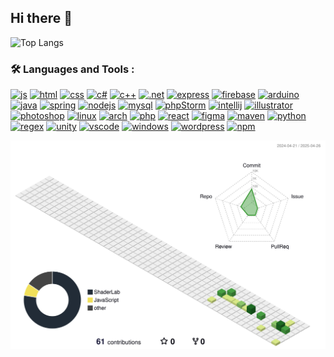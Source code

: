 ## Hi there 👋

![Top Langs](https://github-readme-stats.vercel.app/api/top-langs/?username=Scr1my&theme=tokyonight)

### :hammer_and_wrench: Languages and Tools :

[![js][js-logo]][js-link]
[![html][html-logo]][html-link]
[![css][css-logo]][css-link]
[![c#][c#-logo]][c#-link]
[![c++][c-plus-plus-logo]][c-plus-plus-link]
[![.net][dotnet-logo]][dotnet-link]
[![express][express-logo]][express-link]
[![firebase][firebase-logo]][firebase-link]
[![arduino][arduino-logo]][arduino-link]
[![java][java-logo]][java-link]
[![spring][spring-logo]][spring-link]
[![nodejs][nodejs-logo]][nodejs-link]
[![mysql][mysql-logo]][mysql-link]
[![phpStorm][phpstorm-logo]][phpstorm-link]
[![intellij][intellij-logo]][intellij-link]
[![illustrator][illustrator-logo]][illustrator-link]
[![photoshop][photoshop-logo]][photoshop-link]
[![linux][linux-logo]][linux-link]
[![arch][arch-logo]][arch-link]
[![php][php-logo]][php-link]
[![react][react-logo]][react-link]
[![figma][figma-logo]][figma-link]
[![maven][maven-logo]][maven-link]
[![python][python-logo]][python-link]
[![regex][regex-logo]][regex-link]
[![unity][unity-logo]][unity-link]
[![vscode][vscode-logo]][vscode-link]
[![windows][windows-logo]][windows-link]
[![wordpress][wordpress-logo]][wordpress-link]
[![npm][npm-logo]][npm-link]


![](./profile-3d-contrib/profile-green-animate.svg)

<!-- utils -->
[js-logo]: https://skillicons.dev/icons?i=js
[js-link]: https://developer.mozilla.org/en-US/docs/Web/JavaScript

[html-logo]: https://skillicons.dev/icons?i=html
[html-link]: https://developer.mozilla.org/en-US/docs/Web/HTML

[css-logo]: https://skillicons.dev/icons?i=css
[css-link]: https://developer.mozilla.org/en-US/docs/Web/CSS

[c#-logo]: https://skillicons.dev/icons?i=cs
[c#-link]: https://learn.microsoft.com/it-it/dotnet/csharp

[c-plus-plus-logo]: https://skillicons.dev/icons?i=cpp
[c-plus-plus-link]: https://learn.microsoft.com/en-us/cpp/cpp

[dotnet-logo]: https://skillicons.dev/icons?i=dotnet
[dotnet-link]: https://dotnet.microsoft.com/en-us

[express-logo]: https://skillicons.dev/icons?i=express
[express-link]: https://expressjs.com

[firebase-logo]: https://skillicons.dev/icons?i=firebase
[firebase-link]: https://firebase.google.com

[arduino-logo]: https://skillicons.dev/icons?i=arduino
[arduino-link]: https://www.arduino.cc

[java-logo]: https://skillicons.dev/icons?i=java
[java-link]: https://www.java.com

[spring-logo]: https://skillicons.dev/icons?i=spring
[spring-link]: https://spring.io

[nodejs-logo]: https://skillicons.dev/icons?i=nodejs
[nodejs-link]: https://nodejs.org

[mysql-logo]: https://skillicons.dev/icons?i=mysql
[mysql-link]: https://www.mysql.com

[phpstorm-logo]: https://skillicons.dev/icons?i=phpstorm
[phpstorm-link]: https://www.jetbrains.com/phpstorm

[intellij-logo]: https://skillicons.dev/icons?i=idea
[intellij-link]: https://www.jetbrains.com/idea

[illustrator-logo]: https://skillicons.dev/icons?i=ai
[illustrator-link]: https://www.adobe.com/products/illustrator.html

[photoshop-logo]: https://skillicons.dev/icons?i=ps
[photoshop-link]: https://www.adobe.com/products/photoshop.html

[linux-logo]: https://skillicons.dev/icons?i=linux
[linux-link]: https://www.linux.it

[arch-logo]: https://skillicons.dev/icons?i=arch
[arch-link]: https://archlinux.org

[php-logo]: https://skillicons.dev/icons?i=php
[php-link]: https://www.php.net

[react-logo]: https://skillicons.dev/icons?i=react
[react-link]: https://react.dev

[figma-logo]: https://skillicons.dev/icons?i=figma
[figma-link]: https://www.figma.com

[maven-logo]: https://skillicons.dev/icons?i=maven
[maven-link]: https://maven.apache.org

[python-logo]: https://skillicons.dev/icons?i=py
[python-link]: https://www.python.org

[regex-logo]: https://skillicons.dev/icons?i=regex
[regex-link]: https://regexr.com

[unity-logo]: https://skillicons.dev/icons?i=unity
[unity-link]: https://unity.com

[vscode-logo]: https://skillicons.dev/icons?i=vscode
[vscode-link]: https://code.visualstudio.com

[windows-logo]: https://skillicons.dev/icons?i=windows
[windows-link]: https://www.microsoft.com/windows

[wordpress-logo]: https://skillicons.dev/icons?i=wordpress
[wordpress-link]: https://wordpress.com

[npm-logo]: https://skillicons.dev/icons?i=npm
[npm-link]: https://www.npmjs.com


<!--
**Scr1my/Scr1my** is a ✨ _special_ ✨ repository because its `README.md` (this file) appears on your GitHub profile.

Here are some ideas to get you started:

- 🔭 I’m currently working on ...
- 🌱 I’m currently learning ...
- 👯 I’m looking to collaborate on ...
- 🤔 I’m looking for help with ...
- 💬 Ask me about ...
- 📫 How to reach me: ...
- 😄 Pronouns: ...
- ⚡ Fun fact: ...
-->
